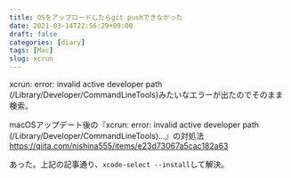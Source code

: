 ```yaml
---
title: OSをアップロードしたらgit pushできなかった
date: 2021-03-14T22:56:29+09:00
draft: false
categories: [diary]
tags: [Mac]
slug: xcrun
---
```

xcrun: error: invalid active developer path (/Library/Developer/CommandLineTools)みたいなエラーが出たのでそのまま検索。

macOSアップデート後の『xcrun: error: invalid active developer path (/Library/Developer/CommandLineTools)...』の対処法  
https://qiita.com/nishina555/items/e23d73067a5cac182a63

あった。上記の記事通り、`xcode-select --install`して解決。
